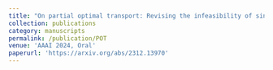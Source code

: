 ```yaml
---
title: "On partial optimal transport: Revising the infeasibility of sinkhorn and efficient gradient methods"
collection: publications
category: manuscripts
permalink: /publication/POT
venue: 'AAAI 2024, Oral'
paperurl: 'https://arxiv.org/abs/2312.13970'
---
```

